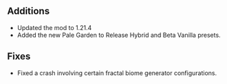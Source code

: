 ## Additions
- Updated the mod to 1.21.4
- Added the new Pale Garden to Release Hybrid and Beta Vanilla presets.

## Fixes
- Fixed a crash involving certain fractal biome generator configurations.